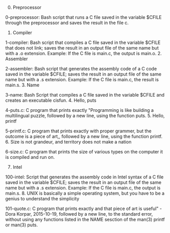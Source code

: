 0. Preprocessor

0-preprocessor: Bash script that runs a C file saved in the variable $CFILE through the preprocessor and saves the result in the file c.
1. Compiler

1-compiler: Bash script that compiles a C file saved in the variable $CFILE that does not link; saves the result in an output file of the same name but with a .o extension.
Example: If the C file is main.c, the output is main.o.
2. Assembler

2-assembler: Bash script that generates the assembly code of a C code saved in the variable $CFILE; saves the result in an output file of the same name but with a .s extension.
Example: If the C file is main.c, the result is main.s.
3. Name

3-name: Bash Script that compiles a C file saved in the variable $CFILE and creates an executable cisfun.
4. Hello, puts

4-puts.c: C program that prints exactly "Programming is like building a multilingual puzzle, followed by a new line, using the function puts.
5. Hello, printf

5-printf.c: C program that prints exactly with proper grammer, but the outcome is a piece of art,, followed by a new line, using the function printf.
6. Size is not grandeur, and territory does not make a nation

6-size.c: C program that prints the size of various types on the computer it is compiled and run on.

7. Intel

100-intel: Script that generates the assembly code in Intel syntax of a C file saved in the variable $CFILE; saves the result in an output file of the same name but with a .s extension.
Example: If the C file is main.c, the output is main.s.
8. UNIX is basically a simple operating system, but you have to be a genius to understand the simplicity

101-quote.c: C program that prints exactly and that piece of art is useful" - Dora Korpar, 2015-10-19, followed by a new line, to the standard error, without using any functions listed in the NAME sesction of the man(3) printf or man(3) puts.